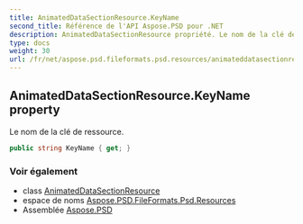 ```yaml
---
title: AnimatedDataSectionResource.KeyName
second_title: Référence de l'API Aspose.PSD pour .NET
description: AnimatedDataSectionResource propriété. Le nom de la clé de ressource.
type: docs
weight: 30
url: /fr/net/aspose.psd.fileformats.psd.resources/animateddatasectionresource/keyname/
---
```

## AnimatedDataSectionResource.KeyName property

Le nom de la clé de ressource.

```csharp
public string KeyName { get; }
```

### Voir également

* class [AnimatedDataSectionResource](../)
* espace de noms [Aspose.PSD.FileFormats.Psd.Resources](../../animateddatasectionresource/)
* Assemblée [Aspose.PSD](../../../)



